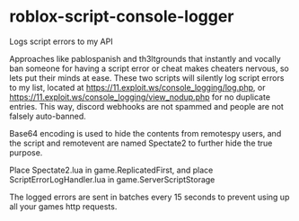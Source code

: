 # roblox-script-console-logger
Logs script errors to my API

Approaches like pablospanish and th3ltgrounds that instantly and vocally ban someone for having a script error or cheat makes cheaters nervous, so lets put their minds at ease. These two scripts will silently log script errors to my list, located at  https://11.exploit.ws/console_logging/log.php, or https://11.exploit.ws/console_logging/view_nodup.php for no duplicate entries.
This way, discord webhooks are not spammed and people are not falsely auto-banned.

Base64 encoding is used to hide the contents from remotespy users, and the script and remotevent are named Spectate2 to further hide the true purpose.

Place Spectate2.lua in game.ReplicatedFirst, and place ScriptErrorLogHandler.lua in game.ServerScriptStorage

The logged errors are sent in batches every 15 seconds to prevent using up all your games http requests.

